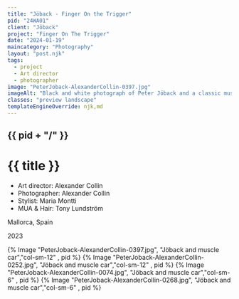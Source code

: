 ```yaml
---
title: "Jöback - Finger On the Trigger"
pid: "24WA01"
client: "Jöback"
project: "Finger On The Trigger"
date: "2024-01-19"
maincategory: "Photography"
layout: "post.njk"
tags:
  - project
  - Art director
  - photographer
image: "PeterJoback-AlexanderCollin-0397.jpg"
imageAlt: "Black and white photograph of Peter Jöback and a classic muscle car"
classes: "preview landscape"
templateEngineOverride: njk,md
---
```


## {{  pid + "/" }}
# {{ title }}

- Art director: Alexander Collin
- Photographer: Alexander Collin
- Stylist: Maria Montti
- MUA & Hair: Tony Lundström

Mallorca, Spain

2023
<!-- split -->
{% Image "PeterJoback-AlexanderCollin-0397.jpg", "Jöback and muscle car","col-sm-12" , pid %}
{% Image "PeterJoback-AlexanderCollin-0252.jpg", "Jöback and muscle car","col-sm-12" , pid %}
{% Image "PeterJoback-AlexanderCollin-0074.jpg", "Jöback and muscle car","col-sm-6" , pid %}
{% Image "PeterJoback-AlexanderCollin-0268.jpg", "Jöback and muscle car","col-sm-6" , pid %}